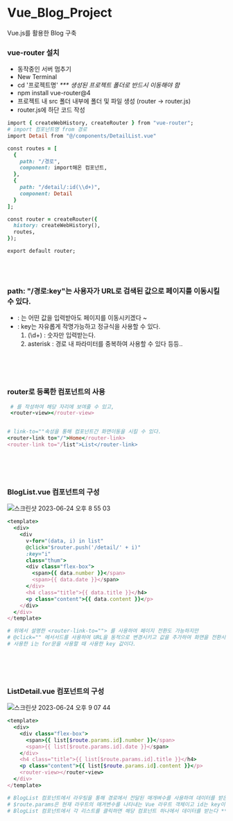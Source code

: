 # Vue_Blog_Project
Vue.js를 활용한 Blog 구축


### vue-router 설치
- 동작중인 서버 멈추기
- New Terminal
- cd '프로젝트명' _*** 생성된 프로젝트 폴더로 반드시 이동해야 함_
- npm install vue-router@4
- 프로젝트 내 src 폴더 내부에 폴더 및 파일 생성 (router -> router.js)
- router.js에 하단 코드 작성
```ruby
import { createWebHistory, createRouter } from "vue-router";
# import 컴포넌트명 from 경로
import Detail from "@/components/DetailList.vue"

const routes = [
  {
    path: "/경로",
    component: import해온 컴포넌트,
  },
  {
    path: "/detail/:id(\\d+)",
    component: Detail
  }
];

const router = createRouter({
  history: createWebHistory(),
  routes,
});

export default router; 
```
<br>
<br>

### path: "/경로:key"는 사용자가 URL로 검색된 값으로 페이지를 이동시킬 수 있다.
- : 는 어떤 값을 입력받아도 페이지를 이동시키겠다 ~
- : key는 자유롭게 작명가능하고 정규식을 사용할 수 있다.
  1.  (\\d+) : 숫자만 입력받는다.
  2.  asterisk  : 경로 내 파라미터를 중복하여 사용할 수 있다 등등..
<br>
<br>
<br>

### router로 등록한 컴포넌트의 사용
```ruby
 # 를 작성하여 해당 자리에 보여줄 수 있고,
 <router-view></router-view>
```
```ruby

# link-to=""속성을 통해 컴포넌트간 화면이동을 시킬 수 있다.
<router-link to="/">Home</router-link>
<router-link to="/list">List</router-link>
```

<br>
<br>
<br>


### BlogList.vue 컴포넌트의 구성

![스크린샷 2023-06-24 오후 8 55 03](https://github.com/whiteDwarff/Vue_Blog_Project/assets/115057117/2ad14355-10e4-4e46-a6f8-6e310b853dcd)



```ruby
<template>
  <div>
    <div
      v-for="(data, i) in list"
      @click="$router.push('/detail/' + i)"
      :key="i"
      class="thum">
      <div class="flex-box">
        <span>{{ data.number }}</span>
        <span>{{ data.date }}</span>
      </div>
      <h4 class="title">{{ data.title }}</h4>
      <p class="content">{{ data.content }}</p>
    </div>
  </div>
</template>

# 위에서 설명한 <router-link-to=""> 를 사용하여 페이지 전환도 가능하지만
# @click="" 메서서드를 사용하여 URL을 동적으로 변경시키고 값을 추가하여 화면을 전환시킨다.
# 사용한 i는 for문을 사용할 때 사용한 key 값이다.
```


<br>
<br>
<br>

### ListDetail.vue 컴포넌트의 구성

![스크린샷 2023-06-24 오후 9 07 44](https://github.com/whiteDwarff/Vue_Blog_Project/assets/115057117/224dbe97-9f41-43ea-bab4-c1f93c2b056d)


```ruby
<template>
  <div>
    <div class="flex-box">
      <span>{{ list[$route.params.id].number }}</span>
      <span>{{ list[$route.params.id].date }}</span>
    </div>
    <h4 class="title">{{ list[$route.params.id].title }}</h4>
    <p class="content">{{ list[$route.params.id].content }}</p>
    <router-view></router-view>
  </div>
</template>

# BlogList 컴포넌트에서 라우팅을 통해 경로에서 전달된 매개벼수를 사용하여 데이터를 받은 후 화면에 출력
# $route.params은 현재 라우트의 매겨변수를 나타내는 Vue 라우트 객체이고 id는 key이다.
# BlogList 컴포넌트에서 각 리스트를 클릭하면 해당 컴포넌트 하나에서 데이터를 받는다 **
```
